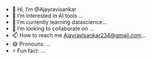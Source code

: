 - 👋 Hi, I’m @Ajayravisankar
- 👀 I’m interested in AI tools ...
- 🌱 I’m currently learning datascience...
- 💞️ I’m looking to collaborate on ...
- 📫 How to reach me Ajayravisankar234@gmail.com...
- 😄 Pronouns: ...
- ⚡ Fun fact: ...

<!---
Ajayravir/Ajayravir is a ✨ special ✨ repository because its `README.md` (this file) appears on your GitHub profile.
You can click the Preview link to take a look at your changes.
--->
